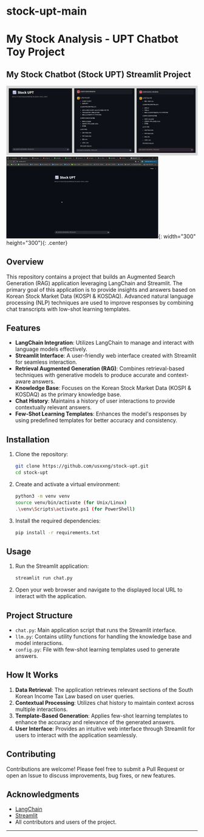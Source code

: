 # stock-upt-main
# My Stock Analysis - UPT Chatbot Toy Project

## My Stock Chatbot (Stock UPT) Streamlit Project

![Full_main](./src/overview_img.png)
![Full_test](./src/stockupt_test.gif){: width="300" height="300"){: .center}

## Overview

This repository contains a project that builds an Augmented Search Generation (RAG) application leveraging LangChain and Streamlit. The primary goal of this application is to provide insights and answers based on Korean Stock Market Data (KOSPI & KOSDAQ). Advanced natural language processing (NLP) techniques are used to improve responses by combining chat transcripts with low-shot learning templates.

## Features

- **LangChain Integration**: Utilizes LangChain to manage and interact with language models effectively.
- **Streamlit Interface**: A user-friendly web interface created with Streamlit for seamless interaction.
- **Retrieval Augmented Generation (RAG)**: Combines retrieval-based techniques with generative models to produce accurate and context-aware answers.
- **Knowledge Base**: Focuses on the Korean Stock Market Data (KOSPI & KOSDAQ) as the primary knowledge base.
- **Chat History**: Maintains a history of user interactions to provide contextually relevant answers.
- **Few-Shot Learning Templates**: Enhances the model's responses by using predefined templates for better accuracy and consistency.

## Installation

1. Clone the repository:
    ```sh
    git clone https://github.com/usxxng/stock-upt.git
    cd stock-upt
    ```

2. Create and activate a virtual environment:
    ```sh
    python3 -m venv venv
    source venv/bin/activate (for Unix/Linux)
    .\venv\Scripts\activate.ps1 (for PowerShell)
    ```

3. Install the required dependencies:
    ```sh
    pip install -r requirements.txt
    ```

## Usage

1. Run the Streamlit application:
    ```sh
    streamlit run chat.py
    ```

2. Open your web browser and navigate to the displayed local URL to interact with the application.

## Project Structure

- `chat.py`: Main application script that runs the Streamlit interface.
- `llm.py`: Contains utility functions for handling the knowledge base and model interactions.
- `config.py`: File with few-shot learning templates used to generate answers.

## How It Works

1. **Data Retrieval**: The application retrieves relevant sections of the South Korean Income Tax Law based on user queries.
2. **Contextual Processing**: Utilizes chat history to maintain context across multiple interactions.
3. **Template-Based Generation**: Applies few-shot learning templates to enhance the accuracy and relevance of the generated answers.
4. **User Interface**: Provides an intuitive web interface through Streamlit for users to interact with the application seamlessly.

## Contributing

Contributions are welcome! Please feel free to submit a Pull Request or open an Issue to discuss improvements, bug fixes, or new features.

## Acknowledgments

- [LangChain](https://langchain.com/)
- [Streamlit](https://streamlit.io/)
- All contributors and users of the project.

---
